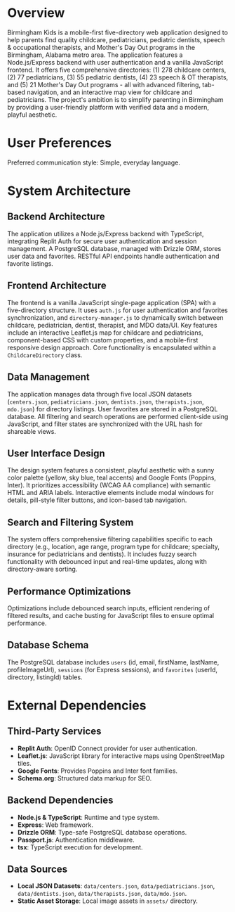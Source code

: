 # Overview

Birmingham Kids is a mobile-first five-directory web application designed to help parents find quality childcare, pediatricians, pediatric dentists, speech & occupational therapists, and Mother's Day Out programs in the Birmingham, Alabama metro area. The application features a Node.js/Express backend with user authentication and a vanilla JavaScript frontend. It offers five comprehensive directories: (1) 278 childcare centers, (2) 77 pediatricians, (3) 55 pediatric dentists, (4) 23 speech & OT therapists, and (5) 21 Mother's Day Out programs - all with advanced filtering, tab-based navigation, and an interactive map view for childcare and pediatricians. The project's ambition is to simplify parenting in Birmingham by providing a user-friendly platform with verified data and a modern, playful aesthetic.

# User Preferences

Preferred communication style: Simple, everyday language.

# System Architecture

## Backend Architecture
The application utilizes a Node.js/Express backend with TypeScript, integrating Replit Auth for secure user authentication and session management. A PostgreSQL database, managed with Drizzle ORM, stores user data and favorites. RESTful API endpoints handle authentication and favorite listings.

## Frontend Architecture
The frontend is a vanilla JavaScript single-page application (SPA) with a five-directory structure. It uses `auth.js` for user authentication and favorites synchronization, and `directory-manager.js` to dynamically switch between childcare, pediatrician, dentist, therapist, and MDO data/UI. Key features include an interactive Leaflet.js map for childcare and pediatricians, component-based CSS with custom properties, and a mobile-first responsive design approach. Core functionality is encapsulated within a `ChildcareDirectory` class.

## Data Management
The application manages data through five local JSON datasets (`centers.json`, `pediatricians.json`, `dentists.json`, `therapists.json`, `mdo.json`) for directory listings. User favorites are stored in a PostgreSQL database. All filtering and search operations are performed client-side using JavaScript, and filter states are synchronized with the URL hash for shareable views.

## User Interface Design
The design system features a consistent, playful aesthetic with a sunny color palette (yellow, sky blue, teal accents) and Google Fonts (Poppins, Inter). It prioritizes accessibility (WCAG AA compliance) with semantic HTML and ARIA labels. Interactive elements include modal windows for details, pill-style filter buttons, and icon-based tab navigation.

## Search and Filtering System
The system offers comprehensive filtering capabilities specific to each directory (e.g., location, age range, program type for childcare; specialty, insurance for pediatricians and dentists). It includes fuzzy search functionality with debounced input and real-time updates, along with directory-aware sorting.

## Performance Optimizations
Optimizations include debounced search inputs, efficient rendering of filtered results, and cache busting for JavaScript files to ensure optimal performance.

## Database Schema
The PostgreSQL database includes `users` (id, email, firstName, lastName, profileImageUrl), `sessions` (for Express sessions), and `favorites` (userId, directory, listingId) tables.

# External Dependencies

## Third-Party Services
- **Replit Auth**: OpenID Connect provider for user authentication.
- **Leaflet.js**: JavaScript library for interactive maps using OpenStreetMap tiles.
- **Google Fonts**: Provides Poppins and Inter font families.
- **Schema.org**: Structured data markup for SEO.

## Backend Dependencies
- **Node.js & TypeScript**: Runtime and type system.
- **Express**: Web framework.
- **Drizzle ORM**: Type-safe PostgreSQL database operations.
- **Passport.js**: Authentication middleware.
- **tsx**: TypeScript execution for development.

## Data Sources
- **Local JSON Datasets**: `data/centers.json`, `data/pediatricians.json`, `data/dentists.json`, `data/therapists.json`, `data/mdo.json`.
- **Static Asset Storage**: Local image assets in `assets/` directory.